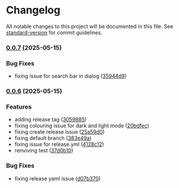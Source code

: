 # Changelog

All notable changes to this project will be documented in this file. See [standard-version](https://github.com/conventional-changelog/standard-version) for commit guidelines.

### [0.0.7](https://github.com/Walter0697/react-icons-select/compare/v0.0.6...v0.0.7) (2025-05-15)


### Bug Fixes

* fixing issue for search bar in dialog ([35944d9](https://github.com/Walter0697/react-icons-select/commit/35944d971a098b0ed51c8c384ac3bda5c1a7ae49))

### [0.0.6](https://github.com/Walter0697/react-icons-select/compare/v0.0.3...v0.0.6) (2025-05-15)


### Features

* adding release tag ([3059885](https://github.com/Walter0697/react-icons-select/commit/3059885dc57de8dadf5956d6f0156d05b933e50a))
* fixing colouring issue for dark and light mode ([20bdfec](https://github.com/Walter0697/react-icons-select/commit/20bdfec402d4a5793636fe735e545baa6057574c))
* fixing create release issue ([25a59d0](https://github.com/Walter0697/react-icons-select/commit/25a59d0487b1f63a9b3c9645ed9c8e7ea8e5b9a6))
* fixing default branch ([383e49a](https://github.com/Walter0697/react-icons-select/commit/383e49a601926ceeeb2a94e70eb65840eef1c1e4))
* fixing issue for release.yml ([4128c12](https://github.com/Walter0697/react-icons-select/commit/4128c124adc0e94670332a40a2ff583e71657454))
* removing test ([37d0b10](https://github.com/Walter0697/react-icons-select/commit/37d0b1063e83132ba2abfa9225922ccacb744964))


### Bug Fixes

* fixing release yaml issue ([d07b370](https://github.com/Walter0697/react-icons-select/commit/d07b37064f0e7e76b9a6733d18fadb043e4ffcbf))
